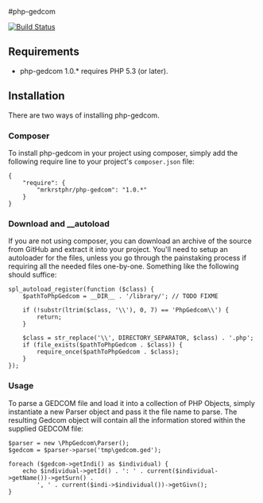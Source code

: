 #php-gedcom

[![Build Status](https://secure.travis-ci.org/mrkrstphr/php-gedcom.png?branch=master)](https://travis-ci.org/mrkrstphr/php-gedcom)

## Requirements

* php-gedcom 1.0.* requires PHP 5.3 (or later).

## Installation

There are two ways of installing php-gedcom.
### Composer

To install php-gedcom in your project using composer, simply add the following require line to your project's `composer.json` file:

    {
        "require": {
            "mrkrstphr/php-gedcom": "1.0.*"
        }
    }

### Download and __autoload

If you are not using composer, you can download an archive of the source from GitHub and extract it into your project. You'll need to setup an autoloader for the files, unless you go through the painstaking process if requiring all the needed files one-by-one. Something like the following should suffice:

    spl_autoload_register(function ($class) {
        $pathToPhpGedcom = __DIR__ . '/library/'; // TODO FIXME

        if (!substr(ltrim($class, '\\'), 0, 7) == 'PhpGedcom\\') {
            return;
        }

        $class = str_replace('\\', DIRECTORY_SEPARATOR, $class) . '.php';
        if (file_exists($pathToPhpGedcom . $class)) {
            require_once($pathToPhpGedcom . $class);
        }
    });


### Usage

To parse a GEDCOM file and load it into a collection of PHP Objects, simply instantiate a new Parser object and pass it the file name to parse. The resulting Gedcom object will contain all the information stored within the supplied GEDCOM file:

    $parser = new \PhpGedcom\Parser();
    $gedcom = $parser->parse('tmp\gedcom.ged');

    foreach ($gedcom->getIndi() as $individual) {
        echo $individual->getId() . ': ' . current($individual->getName())->getSurn() .
            ', ' . current($indi->$individual())->getGivn();
    }

